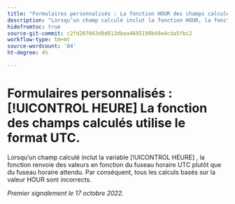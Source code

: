 ```yaml
---
title: "Formulaires personnalisés : La fonction HOUR des champs calculés utilise UTC"
description: "Lorsqu’un champ calculé inclut la fonction HOUR, la fonction renvoie des valeurs basées sur le fuseau horaire UTC plutôt que sur celui attendu. Par conséquent, tous les calculs basés sur la valeur HOUR sont incorrects."
hidefromtoc: true
source-git-commit: c2fd207043d8d813dbea4695198b49a4cda5fbc2
workflow-type: tm+mt
source-wordcount: '84'
ht-degree: 4%

---
```



# Formulaires personnalisés : [!UICONTROL HEURE] La fonction des champs calculés utilise le format UTC.

Lorsqu’un champ calculé inclut la variable [!UICONTROL HEURE] , la fonction renvoie des valeurs en fonction du fuseau horaire UTC plutôt que du fuseau horaire attendu. Par conséquent, tous les calculs basés sur la valeur HOUR sont incorrects.

_Premier signalement le 17 octobre 2022._

